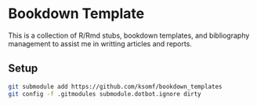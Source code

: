 # Bookdown Template

This is a collection of R/Rmd stubs, bookdown templates, and bibliography management to assist me in writting articles and reports.

## Setup

```bash
git submodule add https://github.com/ksomf/bookdown_templates
git config -f .gitmodules submodule.dotbot.ignore dirty
```
